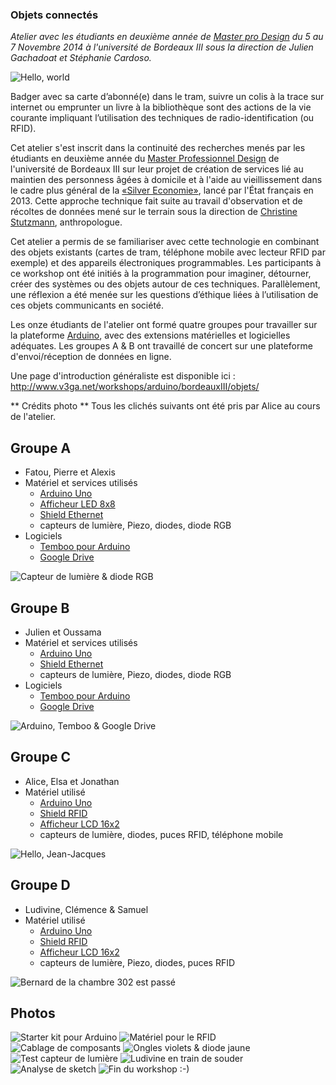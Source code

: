 ### Objets connectés
*Atelier avec les étudiants en deuxième année de [Master pro Design](http://www.u-bordeaux-montaigne.fr/fr/formations/offre_de_formation/master-XB/arts-lettres-langues-ALL/master-professionnel-design-innovation-technologie-arts-program-mag-21.html#presentation) du 5 au 7 Novembre 2014 à l'université de Bordeaux III sous la direction de Julien Gachadoat et Stéphanie Cardoso.*

![Hello, world](http://v3ga.github.io/Images/Objets-connectes/05_Arduino_Afficheur_LCD_Hello_Master_design.JPG)

Badger avec sa carte d’abonné(e) dans le tram, suivre un colis à la trace sur internet ou emprunter un livre à la bibliothèque sont des actions de la vie courante impliquant l’utilisation des techniques de radio-identification (ou RFID).

Cet atelier s'est inscrit dans la continuité des recherches menés par les étudiants en deuxième année du [Master Professionnel Design](http://www.u-bordeaux-montaigne.fr/fr/formations/offre_de_formation/master-XB/arts-lettres-langues-ALL/master-professionnel-design-innovation-technologie-arts-program-mag-21.html#presentation) de l'université de Bordeaux III sur leur projet de création de services lié au maintien des personness âgées à domicile et à l'aide au vieillissement dans le cadre plus général de la [«Silver Economie»](http://www.social-sante.gouv.fr/espaces,770/personnes-agees-autonomie,776/dossiers,758/silver-economie,2432/), lancé par l'État français en 2013.
Cette approche technique fait suite au travail d'observation et de récoltes de données mené sur le terrain sous la direction de [Christine Stutzmann](http://metamorphose-conseils.com/author/christinestutzmann/), anthropologue.

Cet atelier a permis de se familiariser avec cette technologie en combinant des objets existants (cartes de tram, téléphone mobile avec lecteur RFID par exemple) et des appareils électroniques programmables. Les participants à ce workshop ont été initiés à la programmation pour imaginer, détourner, créer des systèmes ou des objets autour de ces techniques. Parallèlement, une réflexion a été menée sur les questions d’éthique liées à l’utilisation de ces objets communicants en société.

Les onze étudiants de l'atelier ont formé quatre groupes pour travailler sur la plateforme [Arduino](http://www.arduino.cc), avec des extensions matérielles et logicielles adéquates. Les groupes A & B ont travaillé de concert sur une plateforme d'envoi/réception de données en ligne.

Une page d'introduction généraliste est disponible ici : http://www.v3ga.net/workshops/arduino/bordeauxIII/objets/

** Crédits photo **
Tous les clichés suivants ont été pris par Alice au cours de l'atelier.

## Groupe A
* Fatou, Pierre et Alexis
* Matériel et services utilisés
  * [Arduino Uno](http://www.adafruit.com/product/50)
  * [Afficheur LED 8x8](http://www.adafruit.com/products/959)
  * [Shield Ethernet](http://www.adafruit.com/product/201)
  * capteurs de lumière, Piezo, diodes, diode RGB
* Logiciels
  * [Temboo pour Arduino](https://temboo.com/arduino/others/)
  * [Google Drive](https://www.google.com/drive/)

![Capteur de lumière & diode RGB](http://v3ga.github.io/Images/Objets-connectes/09_GroupeA_01.JPG)  

## Groupe B
* Julien et Oussama
* Matériel et services utilisés
  * [Arduino Uno](http://www.adafruit.com/product/50)
  * [Shield Ethernet](http://www.adafruit.com/product/201)
  * capteurs de lumière, Piezo, diodes, diode RGB
* Logiciels
  * [Temboo pour Arduino](https://temboo.com/arduino/others/)
  * [Google Drive](https://www.google.com/drive/)

![Arduino, Temboo & Google Drive](http://v3ga.github.io/Images/Objets-connectes/07_GroupeB_01.JPG)  

## Groupe C
* Alice, Elsa et Jonathan
* Matériel utilisé
  * [Arduino Uno](http://www.adafruit.com/product/50)
  * [Shield RFID](http://www.adafruit.com/product/789)
  * [Afficheur LCD 16x2](http://arduino.cc/documents/datasheets/LCD-WH1602B-TMI.pdf)
  * capteurs de lumière, diodes, puces RFID, téléphone mobile

![Hello, Jean-Jacques](http://v3ga.github.io/Images/Objets-connectes/06_GroupeC_02.JPG)  


## Groupe D
* Ludivine, Clémence & Samuel
* Matériel utilisé
  * [Arduino Uno](http://www.adafruit.com/product/50)
  * [Shield RFID](http://www.adafruit.com/product/789)
  * [Afficheur LCD 16x2](http://arduino.cc/documents/datasheets/LCD-WH1602B-TMI.pdf)
  * capteurs de lumière, Piezo, diodes, puces RFID

![Bernard de la chambre 302 est passé](http://v3ga.github.io/Images/Objets-connectes/14_GroupeD_01.JPG)  

## Photos
![Starter kit pour Arduino](http://v3ga.github.io/Images/Objets-connectes/03_Arduino_starter_kit.JPG)
![Matériel pour le RFID](http://v3ga.github.io/Images/Objets-connectes/01_Arduino_RFID_shield_breadboard_tags.JPG)
![Cablage de composants](http://v3ga.github.io/Images/Objets-connectes/02_Arduino_cablage.JPG)
![Ongles violets & diode jaune](http://v3ga.github.io/Images/Objets-connectes/11_Arduino_test_capteur.JPG)
![Test capteur de lumière](http://v3ga.github.io/Images/Objets-connectes/10_Arduino_test_capteur.JPG)
![Ludivine en train de souder](http://v3ga.github.io/Images/Objets-connectes/08_Ludivine_soude.JPG)  
![Analyse de sketch](http://v3ga.github.io/Images/Objets-connectes/12_Arduino_Julien_Oussama_Pierre_Julien.JPG)
![Fin du workshop :-)](http://v3ga.github.io/Images/Objets-connectes/04_Julien_Paon.JPG)  


